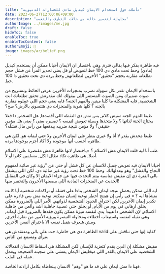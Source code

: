```yaml
---
title: "تأملات حول استخدام الايمان كبديل مادي للخسارات الدنيوية"
date: 2023-06-27T12:00:06+09:00
description: "محاولة لتفسير حالة من حالات التطرف والتعصب"
authorImage: ../images/me.jpg
draft: false
hideToc: false
enableToc: true
enableTocContent: false
authorEmoji: 👺
image: images/ar/belief.png
---
```


فيه ظاهرة بفكر فيها بقالي فترة, وهي باختصار ان الايمان أحيانا ممكن أن يستخدم كبديل (مادي) وحط تحت مادي دي 100 خط لتعويض أو قل يعني تخدير المرأ عن فشل حجم تطلعاته مقارنة بحجم "تحقيق" الأخرين لتطلعاتهم, وحط برده دي تحت تحقيق دا 100 خط.

باستخدام الايمان تقدر بكل سهولة تضرب بمنجزات الأخرين عرض الحائط وتستريح من صوت ضميرك ومن الصوت المستمر اللي بيقولك انك مقدرتش تحقق تطلعاتك انت الشخصية, فايه المشكلة ما كلنا ميتين والمهم الجنه؟ فايه يعني حجم اللي عملوه مقارنة بالجنه ؟ كلها شوية والمنجزات دي هتتسوي بالأرض؟ صح؟

طبعا المهم الجنة مفيش كلام, بس مش دي النقطة اللي أقصدها, هل الشخص دا فعلا محتاج الجنة لذاتها ؟ ولا متخذها وسيلة تعويض لنفسه ؟ تصيبره يعني ؟
يعني هل مؤمن حقيقي؟ ولا مؤمن نتيجة ضريبه بيدفعها من رأس مال فشله؟

طبعا محدش يقدر لا أنا ولا غيري ينظر علي ايمان الأخرين ولا حتي ايمانه هو, لكن هي ظاهره أحسب أنها موجودة ولا أكاد أجزم بوجودها برده.

طب أنا ليه قلت الايمان مش الاسلام ؟
=باختصار لانها ظاهرة مش مقتصرة علي الاسلام أصلا, هي ظاهرة تكاد تطال الكل, مسلمين كانوا أو لأ.

احيانا الايمان فيه تعويض جميل للانسان عن كل فشل أو حتي عن "رؤية غير صائبة لمفهوم النجاح والفشل" وهو بيعدلهالك. وحط 100 خط تحت رؤية غير صائبة دي.
لكن اللي بيشغل بالي الفترة دي إن مفيش مناسبة بيتم التحدث فيها عن جزاء الايمان الا وكان في المقابل الحديث عن المنجزات المادية اللي بيصعنها الأخرون والتحقير منها!

ايه اللي ممكن يحصل نتيجة ايمان الشخص بناءا علي فشله أو تراكمات شخصية أيا كانت منشأها ايه ؟
= في رأيي إن هينتج أخطر نوعية إنسان ممكنة, نوعية مش بس قادرة علي تكدير إيمان الأخرين, لكن اختراق الحدود الشخصية لذواتهم, الأمر اللي بالضرورة ممكن يخلق ارهابي في يوم من الأيام, أو يخلق حتي عصبية جاهلية أشد وألعن من جاهلية الاسلام, لإن الشخص دا هيبدأ يدي لنفسه ميزة ممكن يكون فقدها بالضرورة قبل ايمانه, وهي تقبله لنفسه واستيعاب أخطاءه ومحاولة التبصرة ورؤية الأمور من نظرة أخري, ومش هيعرف يتقبل نفسه الا باختراق أنفس الأخرين.

الظاهرة دي هي خاطرة جت علي بالي ومعتقدش هي valid كفاية إنها حتي تناقش علي مرأي ومسمع من الناس.

مفيش مشكلة إن الدين يقدم كتعزية للإنسان لكن المشكلة هي اسقاط الانسان انفعالاته الشخصية علي الايمان بالقدر اللي ميخليش الايمان يمشي علي سجيته الصحيحة ويعمل عمله في القلب.

فهنا دا مش ايمان علي قد ما هو "وهم" الانسان بيتعاطاه بكامل ارادته الخاصة.
